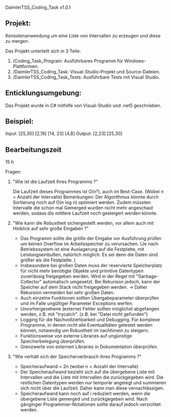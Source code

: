 DaimlerTSS_Coding_Task v1.0.1


## Projekt:
Konsolenanwendung um eine Liste von Intervallen zu erzeugen und diese zu mergen. 

Das Projekt unterteilt sich in 3 Teile:
1. /Coding_Task_Program: 			Ausführbares Programm für Windows-Plattformen.
2. /DaimlerTSS_Coding_Task: 		Visual-Studio-Projekt und Source-Dateien.
3. /DaimlerTSS_Coding_Task_Tests: 	Ausführbare Tests mit Visual Studio.

## Enticklungsumgebung:
Das Projekt wurde in C# mithilfe von Visual-Studio und .net5 geschrieben.

## Beispiel:
Input: [25,30] [2,19] [14, 23] [4,8]  Output: [2,23] [25,30]

## Bearbeitungszeit
15 h



Fragen:

1. "Wie ist die Laufzeit Ihres Programms ?" 

	Die Laufzeit dieses Programmes ist O(n²), auch im Best-Case. (Wobei n = Anzahl der Intervalle)
	Bemerkungen: 
	Der Algorithmus könnte durch Sortierung noch auf O(n log n) optimiert werden. 
	Zudem müssten Intervalle die schon mal Gemerged wurden nicht mehr angeschaut werden, sodass die mittlere Laufzeit noch gesteigert werden könnte.
	
2. "Wie kann die Robustheit sichergestellt werden, vor allem auch mit Hinblick auf sehr große Eingaben ?"

	- Das Programm sollte die größe der Eingabe vor Ausführung prüfen um keinen Overflow im Arbeitsspeicher zu verursachen. (Je nach Betriebssystem ist eine Auslagerung auf die Festplatte, mit Leistungseinbußen, natürlich möglich. Es sei denn die Daten sind größer als die Festplatte. )
	- Insbesondere bei großen Daten muss der reservierte Speicherplatz für nicht mehr benötigte Objekte und primitive Datentypen zuverlässig freigegeben werden. 
		Wird in der Regel mit "Garbage-Collector" automatisch umgesetzt. Bei Rekursion jedoch, kann der Speicher auf dem Stack nicht freigegeben werden. 
		-> Daher Rekursion vermeiden bei sehr großen Daten.
	- Auch einzelne Funktionen sollten Übergabeparameter überprüfen und im Falle ungültiger Parameter Exceptions werfen.
	- Unvorhergesehene (externe) Fehler sollten möglichst abgefangen werden, z.B. mit "trycatch". (z.B. bei "Datei nicht gefunden")
	- Logging für die Nachvollziehbarkeit und Debugging. Für komplexe Programme, in denen nicht alle Eventualitäten getestet werden können, notwendig um Robustheit im nachhinein zu steigern.
	- Funktionsweise von externe Libraries auf ungünstige Speicherbelegung überprüfen.
	- Grenzwerte von externen Libraries in Dokumentation überprüfen.
	
3. "Wie verhält sich der Speicherverbrauch ihres Programms ?"
	
	- Speicheraufwand = 2n (wobei n = Anzahl der Intervalle)
	- Der Speicheraufwand bezieht sich auf die übergebene Liste mit Intervallen und die Liste mit Intervallen die zurückgegeben wird. 
		Die restlichen Datentypen werden nur temporär angelegt und summieren sich nicht über die Laufzeit. Daher kann man diese vernachlässigen.
	- Speicheraufwand kann noch auf i reduziert werden, wenn die übergebene Liste gemerged und zurückgegeben wird. 
		Nach gänginger Programmier-Notationen sollte darauf jedoch verzichtet werden.
